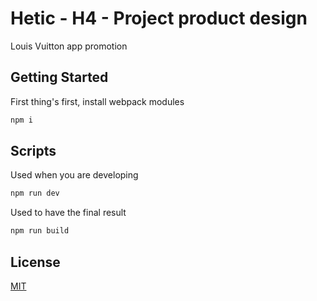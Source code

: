 # Hetic - H4 - Project product design 

Louis Vuitton app promotion


## Getting Started

First thing's first, install webpack modules

```bash
npm i
```

## Scripts

Used when you are developing
```python
npm run dev
```


Used to have the final result
```python
npm run build
```

## License
[MIT](https://choosealicense.com/licenses/mit/)